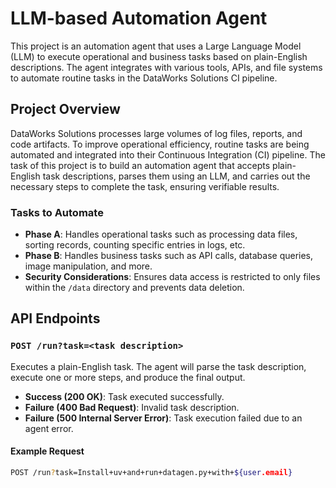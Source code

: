 # LLM-based Automation Agent

This project is an automation agent that uses a Large Language Model (LLM) to execute operational and business tasks based on plain-English descriptions. The agent integrates with various tools, APIs, and file systems to automate routine tasks in the DataWorks Solutions CI pipeline.

## Project Overview

DataWorks Solutions processes large volumes of log files, reports, and code artifacts. To improve operational efficiency, routine tasks are being automated and integrated into their Continuous Integration (CI) pipeline. The task of this project is to build an automation agent that accepts plain-English task descriptions, parses them using an LLM, and carries out the necessary steps to complete the task, ensuring verifiable results.

### Tasks to Automate

- **Phase A**: Handles operational tasks such as processing data files, sorting records, counting specific entries in logs, etc.
- **Phase B**: Handles business tasks such as API calls, database queries, image manipulation, and more.
- **Security Considerations**: Ensures data access is restricted to only files within the `/data` directory and prevents data deletion.

## API Endpoints

### `POST /run?task=<task description>`

Executes a plain-English task. The agent will parse the task description, execute one or more steps, and produce the final output.

- **Success (200 OK)**: Task executed successfully.
- **Failure (400 Bad Request)**: Invalid task description.
- **Failure (500 Internal Server Error)**: Task execution failed due to an agent error.

#### Example Request

```bash
POST /run?task=Install+uv+and+run+datagen.py+with+${user.email}
